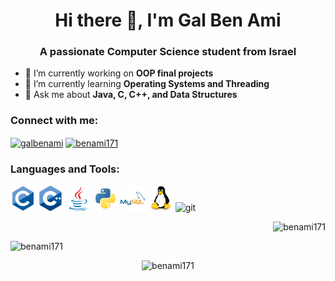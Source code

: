 <h1 align="center">Hi there 👋, I'm Gal Ben Ami</h1>
<h3 align="center">A passionate Computer Science student from Israel</h3>

- 🔭 I’m currently working on **OOP final projects**
- 🌱 I’m currently learning **Operating Systems and Threading**
- 💬 Ask me about **Java, C, C++, and Data Structures**

<h3 align="left">Connect with me:</h3>
<p align="left">
<a href="https://linkedin.com/in/gal1-ben7-ami1" target="blank"><img align="center" src="https://raw.githubusercontent.com/rahuldkjain/github-profile-readme-generator/master/src/images/icons/Social/linked-in-alt.svg" alt="galbenami" height="30" width="40" /></a>
<a href="https://www.leetcode.com/benami171" target="blank"><img align="center" src="https://raw.githubusercontent.com/rahuldkjain/github-profile-readme-generator/master/src/images/icons/Social/leet-code.svg" alt="benami171" height="30" width="40" /></a>
</p>

<h3 align="left">Languages and Tools:</h3>
<p align="left">
<img src="https://raw.githubusercontent.com/devicons/devicon/master/icons/c/c-original.svg" alt="c" width="40" height="40"/>
<img src="https://raw.githubusercontent.com/devicons/devicon/master/icons/cplusplus/cplusplus-original.svg" alt="cplusplus" width="40" height="40"/>
<img src="https://raw.githubusercontent.com/devicons/devicon/master/icons/java/java-original.svg" alt="java" width="40" height="40"/>
<img src="https://raw.githubusercontent.com/devicons/devicon/master/icons/python/python-original.svg" alt="python" width="40" height="40"/>
<img src="https://raw.githubusercontent.com/devicons/devicon/master/icons/mysql/mysql-original-wordmark.svg" alt="mysql" width="40" height="40"/>
<img src="https://raw.githubusercontent.com/devicons/devicon/master/icons/linux/linux-original.svg" alt="linux" width="40" height="40"/>
<img src="https://www.vectorlogo.zone/logos/git-scm/git-scm-icon.svg" alt="git" width="40" height="40"/>
</p>

<p align="right">
<img src="https://github-readme-stats.vercel.app/api/top-langs?username=benami171&show_icons=true&locale=en&layout=compact" alt="benami171" width="900" height="900" />
</p>

<p align="left">
<img src="https://github-readme-stats.vercel.app/api?username=benami171&show_icons=true&locale=en" alt="benami171" />
</p>

<p align="center">
<img src="https://github-readme-streak-stats.herokuapp.com/?user=benami171&" alt="benami171" />
</p>
